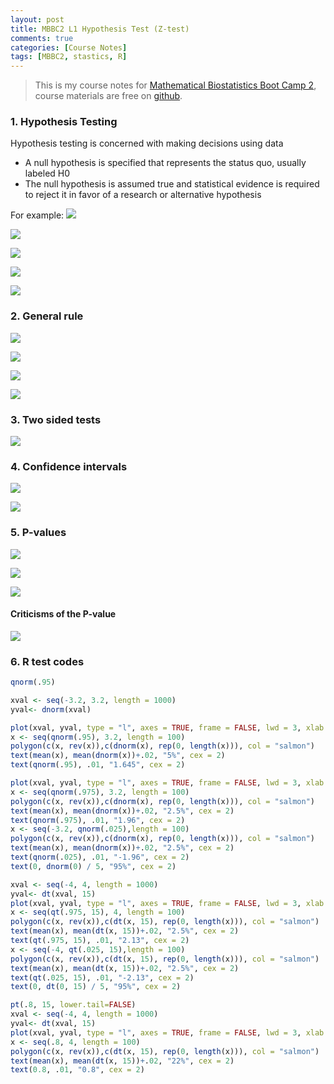 ```yaml
---
layout: post
title: MBBC2 L1 Hypothesis Test (Z-test)
comments: true
categories: [Course Notes]
tags: [MBBC2, stastics, R]
---
```



>This is my course notes for [Mathematical Biostatistics Boot Camp 2](https://www.coursera.org/learn/biostatistics-2/home/welcome), course materials are free on [github](https://github.com/bcaffo/MathematicsBiostatisticsBootCamp2).


### 1. Hypothesis Testing

Hypothesis testing is concerned with making decisions using data
 * A null hypothesis is specified that represents the status quo, usually labeled H0
 * The null hypothesis is assumed true and statistical evidence is required to reject it in favor of a research or alternative hypothesis
 
For example:
![](/images/MBBC2_L1/1_example.png)

![](/images/MBBC2_L1/2_four_outcome.png)

![](/images/MBBC2_L1/3.png)

![](/images/MBBC2_L1/4.png)

![](/images/MBBC2_L1/5.png)

### 2. General rule

![](/images/MBBC2_L1/6.png)

![](/images/MBBC2_L1/7.png)

![](/images/MBBC2_L1/8.png)

![](/images/MBBC2_L1/9.png)


### 3. Two sided tests

![](/images/MBBC2_L1/10.png)

### 4. Confidence intervals

![](/images/MBBC2_L1/11.png)

![](/images/MBBC2_L1/12.png)


### 5. P-values

![](/images/MBBC2_L1/13.png)

![](/images/MBBC2_L1/14.png)

![](/images/MBBC2_L1/15.png)

#### Criticisms of the P-value

![](/images/MBBC2_L1/16.png)


### 6. R test codes

```R
qnorm(.95)

xval <- seq(-3.2, 3.2, length = 1000)
yval<- dnorm(xval)

plot(xval, yval, type = "l", axes = TRUE, frame = FALSE, lwd = 3, xlab = "", ylab = "")
x <- seq(qnorm(.95), 3.2, length = 100)
polygon(c(x, rev(x)),c(dnorm(x), rep(0, length(x))), col = "salmon")
text(mean(x), mean(dnorm(x))+.02, "5%", cex = 2)
text(qnorm(.95), .01, "1.645", cex = 2)

plot(xval, yval, type = "l", axes = TRUE, frame = FALSE, lwd = 3, xlab = "", ylab = "")
x <- seq(qnorm(.975), 3.2, length = 100)
polygon(c(x, rev(x)),c(dnorm(x), rep(0, length(x))), col = "salmon")
text(mean(x), mean(dnorm(x))+.02, "2.5%", cex = 2)
text(qnorm(.975), .01, "1.96", cex = 2)
x <- seq(-3.2, qnorm(.025),length = 100)
polygon(c(x, rev(x)),c(dnorm(x), rep(0, length(x))), col = "salmon")
text(mean(x), mean(dnorm(x))+.02, "2.5%", cex = 2)
text(qnorm(.025), .01, "-1.96", cex = 2)
text(0, dnorm(0) / 5, "95%", cex = 2)

xval <- seq(-4, 4, length = 1000)
yval<- dt(xval, 15)
plot(xval, yval, type = "l", axes = TRUE, frame = FALSE, lwd = 3, xlab = "", ylab = "")
x <- seq(qt(.975, 15), 4, length = 100)
polygon(c(x, rev(x)),c(dt(x, 15), rep(0, length(x))), col = "salmon")
text(mean(x), mean(dt(x, 15))+.02, "2.5%", cex = 2)
text(qt(.975, 15), .01, "2.13", cex = 2)
x <- seq(-4, qt(.025, 15),length = 100)
polygon(c(x, rev(x)),c(dt(x, 15), rep(0, length(x))), col = "salmon")
text(mean(x), mean(dt(x, 15))+.02, "2.5%", cex = 2)
text(qt(.025, 15), .01, "-2.13", cex = 2)
text(0, dt(0, 15) / 5, "95%", cex = 2)

pt(.8, 15, lower.tail=FALSE)
xval <- seq(-4, 4, length = 1000)
yval<- dt(xval, 15)
plot(xval, yval, type = "l", axes = TRUE, frame = FALSE, lwd = 3, xlab = "", ylab = "")
x <- seq(.8, 4, length = 100)
polygon(c(x, rev(x)),c(dt(x, 15), rep(0, length(x))), col = "salmon")
text(mean(x), mean(dt(x, 15))+.02, "22%", cex = 2)
text(0.8, .01, "0.8", cex = 2)
```

